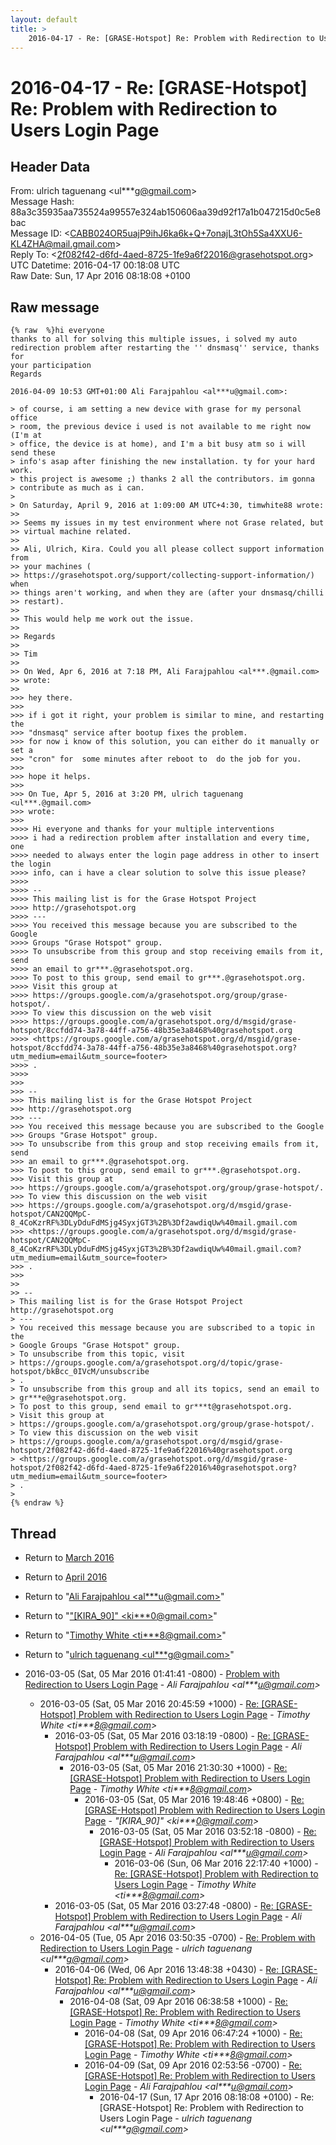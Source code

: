 ```yaml
---
layout: default
title: >
    2016-04-17 - Re: [GRASE-Hotspot] Re: Problem with Redirection to Users Login Page
---
```


# 2016-04-17 - Re: [GRASE-Hotspot] Re: Problem with Redirection to Users Login Page

## Header Data

From: ulrich taguenang \<ul***g@gmail.com\><br>
Message Hash: 88a3c35935aa735524a99557e324ab150606aa39d92f17a1b047215d0c5e8bac<br>
Message ID: \<CABB024OR5uajP9ihJ6ka6k+Q+7onajL3tOh5Sa4XXU6-KL4ZHA@mail.gmail.com\><br>
Reply To: \<2f082f42-d6fd-4aed-8725-1fe9a6f22016@grasehotspot.org\><br>
UTC Datetime: 2016-04-17 00:18:08 UTC<br>
Raw Date: Sun, 17 Apr 2016 08:18:08 +0100<br>

## Raw message

```
{% raw  %}hi everyone
thanks to all for solving this multiple issues, i solved my auto
redirection problem after restarting the '' dnsmasq'' service, thanks for
your participation
Regards

2016-04-09 10:53 GMT+01:00 Ali Farajpahlou <al***u@gmail.com>:

> of course, i am setting a new device with grase for my personal office
> room, the previous device i used is not available to me right now (I'm at
> office, the device is at home), and I'm a bit busy atm so i will send these
> info's asap after finishing the new installation. ty for your hard work.
> this project is awesome ;) thanks 2 all the contributors. im gonna
> contribute as much as i can.
>
> On Saturday, April 9, 2016 at 1:09:00 AM UTC+4:30, timwhite88 wrote:
>>
>> Seems my issues in my test environment where not Grase related, but
>> virtual machine related.
>>
>> Ali, Ulrich, Kira. Could you all please collect support information from
>> your machines (
>> https://grasehotspot.org/support/collecting-support-information/) when
>> things aren't working, and when they are (after your dnsmasq/chilli
>> restart).
>>
>> This would help me work out the issue.
>>
>> Regards
>>
>> Tim
>>
>> On Wed, Apr 6, 2016 at 7:18 PM, Ali Farajpahlou <al***.@gmail.com>
>> wrote:
>>
>>> hey there.
>>>
>>> if i got it right, your problem is similar to mine, and restarting the
>>> "dnsmasq" service after bootup fixes the problem.
>>> for now i know of this solution, you can either do it manually or set a
>>> "cron" for  some minutes after reboot to  do the job for you.
>>>
>>> hope it helps.
>>>
>>> On Tue, Apr 5, 2016 at 3:20 PM, ulrich taguenang <ul***.@gmail.com>
>>> wrote:
>>>
>>>> Hi everyone and thanks for your multiple interventions
>>>> i had a redirection problem after installation and every time, one
>>>> needed to always enter the login page address in other to insert the login
>>>> info, can i have a clear solution to solve this issue please?
>>>>
>>>> --
>>>> This mailing list is for the Grase Hotspot Project
>>>> http://grasehotspot.org
>>>> ---
>>>> You received this message because you are subscribed to the Google
>>>> Groups "Grase Hotspot" group.
>>>> To unsubscribe from this group and stop receiving emails from it, send
>>>> an email to gr***.@grasehotspot.org.
>>>> To post to this group, send email to gr***.@grasehotspot.org.
>>>> Visit this group at
>>>> https://groups.google.com/a/grasehotspot.org/group/grase-hotspot/.
>>>> To view this discussion on the web visit
>>>> https://groups.google.com/a/grasehotspot.org/d/msgid/grase-hotspot/8ccfdd74-3a78-44ff-a756-48b35e3a8468%40grasehotspot.org
>>>> <https://groups.google.com/a/grasehotspot.org/d/msgid/grase-hotspot/8ccfdd74-3a78-44ff-a756-48b35e3a8468%40grasehotspot.org?utm_medium=email&utm_source=footer>
>>>> .
>>>>
>>>
>>> --
>>> This mailing list is for the Grase Hotspot Project
>>> http://grasehotspot.org
>>> ---
>>> You received this message because you are subscribed to the Google
>>> Groups "Grase Hotspot" group.
>>> To unsubscribe from this group and stop receiving emails from it, send
>>> an email to gr***.@grasehotspot.org.
>>> To post to this group, send email to gr***.@grasehotspot.org.
>>> Visit this group at
>>> https://groups.google.com/a/grasehotspot.org/group/grase-hotspot/.
>>> To view this discussion on the web visit
>>> https://groups.google.com/a/grasehotspot.org/d/msgid/grase-hotspot/CAN2QQMpC-8_4CoKzrRF%3DLyDduFdMSjg4SyxjGT3%2B%3Df2awdiqUw%40mail.gmail.com
>>> <https://groups.google.com/a/grasehotspot.org/d/msgid/grase-hotspot/CAN2QQMpC-8_4CoKzrRF%3DLyDduFdMSjg4SyxjGT3%2B%3Df2awdiqUw%40mail.gmail.com?utm_medium=email&utm_source=footer>
>>> .
>>>
>>
>> --
> This mailing list is for the Grase Hotspot Project http://grasehotspot.org
> ---
> You received this message because you are subscribed to a topic in the
> Google Groups "Grase Hotspot" group.
> To unsubscribe from this topic, visit
> https://groups.google.com/a/grasehotspot.org/d/topic/grase-hotspot/bkBcc_0IVcM/unsubscribe
> .
> To unsubscribe from this group and all its topics, send an email to
> gr***e@grasehotspot.org.
> To post to this group, send email to gr***t@grasehotspot.org.
> Visit this group at
> https://groups.google.com/a/grasehotspot.org/group/grase-hotspot/.
> To view this discussion on the web visit
> https://groups.google.com/a/grasehotspot.org/d/msgid/grase-hotspot/2f082f42-d6fd-4aed-8725-1fe9a6f22016%40grasehotspot.org
> <https://groups.google.com/a/grasehotspot.org/d/msgid/grase-hotspot/2f082f42-d6fd-4aed-8725-1fe9a6f22016%40grasehotspot.org?utm_medium=email&utm_source=footer>
> .
>
{% endraw %}
```

## Thread

+ Return to [March 2016](/archive/2016/03)
+ Return to [April 2016](/archive/2016/04)

+ Return to "[Ali Farajpahlou <al***u<span>@</span>gmail.com>](/authors/al___u_at_gmail_com)"
+ Return to "["[KIRA_90]" <ki***0<span>@</span>gmail.com>](/authors/ki___0_at_gmail_com)"
+ Return to "[Timothy White <ti***8<span>@</span>gmail.com>](/authors/ti___8_at_gmail_com)"
+ Return to "[ulrich taguenang <ul***g<span>@</span>gmail.com>](/authors/ul___g_at_gmail_com)"

+ 2016-03-05 (Sat, 05 Mar 2016 01:41:41 -0800) - [Problem with Redirection to Users Login Page](/archive/2016/03/fed4f8b2e69e997ea18eedd694e9c99ace89a4db24fba8cf315acfa70b486b38) - _Ali Farajpahlou \<al***u@gmail.com\>_
  + 2016-03-05 (Sat, 05 Mar 2016 20:45:59 +1000) - [Re: [GRASE-Hotspot] Problem with Redirection to Users Login Page](/archive/2016/03/b186e053998c9057a524110e7c0d09e1c422c5b6ce0cdeb241d6bac1d4ba9202) - _Timothy White \<ti***8@gmail.com\>_
    + 2016-03-05 (Sat, 05 Mar 2016 03:18:19 -0800) - [Re: [GRASE-Hotspot] Problem with Redirection to Users Login Page](/archive/2016/03/d899de0798bc076558bbc7d290db0713409e2fd5e35ca50d291ea4f11b7fe2f3) - _Ali Farajpahlou \<al***u@gmail.com\>_
      + 2016-03-05 (Sat, 05 Mar 2016 21:30:30 +1000) - [Re: [GRASE-Hotspot] Problem with Redirection to Users Login Page](/archive/2016/03/107c01552b3e4e2733cbf9b9aac4f6223b05fa3f1d409e684db857def13bc54f) - _Timothy White \<ti***8@gmail.com\>_
        + 2016-03-05 (Sat, 05 Mar 2016 19:48:46 +0800) - [Re: [GRASE-Hotspot] Problem with Redirection to Users Login Page](/archive/2016/03/dc4e241bac32265a6ec25c93f83f388aa1a8219eae824a2702017bee3dd62eb3) - _"[KIRA_90]" \<ki***0@gmail.com\>_
          + 2016-03-05 (Sat, 05 Mar 2016 03:52:18 -0800) - [Re: [GRASE-Hotspot] Problem with Redirection to Users Login Page](/archive/2016/03/f3c9486f68a2a962651348547d8b68310e482381f47b1f27b07d77a0bea66c79) - _Ali Farajpahlou \<al***u@gmail.com\>_
            + 2016-03-06 (Sun, 06 Mar 2016 22:17:40 +1000) - [Re: [GRASE-Hotspot] Problem with Redirection to Users Login Page](/archive/2016/03/3caa98e386cbfca8b9b4e847ab0d3634d9627a70b1a632210a19c9eb83cfb41d) - _Timothy White \<ti***8@gmail.com\>_
    + 2016-03-05 (Sat, 05 Mar 2016 03:27:48 -0800) - [Re: [GRASE-Hotspot] Problem with Redirection to Users Login Page](/archive/2016/03/09c4fb141b2f845a1d8e264a80f99306c4824c3898a178b09dfc044e602191e7) - _Ali Farajpahlou \<al***u@gmail.com\>_
  + 2016-04-05 (Tue, 05 Apr 2016 03:50:35 -0700) - [Re: Problem with Redirection to Users Login Page](/archive/2016/04/bea3b05965c52df39c3578211cf39edd0778ac98afc3177cc51e5cab760628a1) - _ulrich taguenang \<ul***g@gmail.com\>_
    + 2016-04-06 (Wed, 06 Apr 2016 13:48:38 +0430) - [Re: [GRASE-Hotspot] Re: Problem with Redirection to Users Login Page](/archive/2016/04/1da6f7f2fce49bb4856fc4f0e042ec964dc20510789d6f56d06e951ce983a91e) - _Ali Farajpahlou \<al***u@gmail.com\>_
      + 2016-04-08 (Sat, 09 Apr 2016 06:38:58 +1000) - [Re: [GRASE-Hotspot] Re: Problem with Redirection to Users Login Page](/archive/2016/04/d16ff93bbc158f37b2f5b4f8607984d650006485e234742740d8637e9dac186b) - _Timothy White \<ti***8@gmail.com\>_
        + 2016-04-08 (Sat, 09 Apr 2016 06:47:24 +1000) - [Re: [GRASE-Hotspot] Re: Problem with Redirection to Users Login Page](/archive/2016/04/1771d62273d063799ab339d7fcf1d95d8a112ae6d763bad607c199ca6d171234) - _Timothy White \<ti***8@gmail.com\>_
        + 2016-04-09 (Sat, 09 Apr 2016 02:53:56 -0700) - [Re: [GRASE-Hotspot] Re: Problem with Redirection to Users Login Page](/archive/2016/04/61a10b0c6cf317828686c8089114246298623c5c92a41f26a362cb9003b12edd) - _Ali Farajpahlou \<al***u@gmail.com\>_
          + 2016-04-17 (Sun, 17 Apr 2016 08:18:08 +0100) - Re: [GRASE-Hotspot] Re: Problem with Redirection to Users Login Page - _ulrich taguenang \<ul***g@gmail.com\>_

